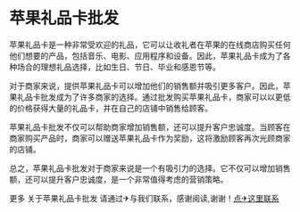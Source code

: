# 苹果礼品卡批发

苹果礼品卡是一种非常受欢迎的礼品，它可以让收礼者在苹果的在线商店购买任何他们想要的产品，包括音乐、电影、应用程序和设备。因此，苹果礼品卡成为了各种场合的理想礼品选择，比如生日、节日、毕业和感恩节等。

对于商家来说，提供苹果礼品卡可以增加他们的销售额并吸引更多客户。因此，苹果礼品卡批发成为了许多商家的选择。通过批发购买苹果礼品卡，商家可以以更低的价格获得大量的礼品卡，并在自己的店铺中销售给顾客。

苹果礼品卡批发不仅可以帮助商家增加销售额，还可以提升客户忠诚度。当顾客在商家购买产品时，商家可以赠送苹果礼品卡作为奖励，这将激励顾客再次光顾商家的店铺。

总之，苹果礼品卡批发对于商家来说是一个有吸引力的选择。它不仅可以增加销售额，还可以提升客户忠诚度，是一个非常值得考虑的营销策略。

更多 关于苹果礼品卡批发 请通过✈与我们联系，感谢阅读,谢谢！[点✈这里联系](https://sim.k02.cc)